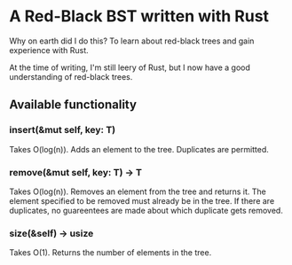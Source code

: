 # A Red-Black BST written with Rust

Why on earth did I do this? To learn about red-black trees and gain experience with Rust.

At the time of writing, I'm still leery of Rust, but I now have a good understanding of red-black trees.

## Available functionality

### insert(&mut self, key: T)
Takes O(log(n)).
Adds an element to the tree. Duplicates are permitted.

### remove(&mut self, key: T) -> T
Takes O(log(n)).
Removes an element from the tree and returns it. The element specified to be removed must already be in the tree. If there are duplicates, no guareentees are made about which duplicate gets removed.

### size(&self) -> usize
Takes O(1).
Returns the number of elements in the tree.
